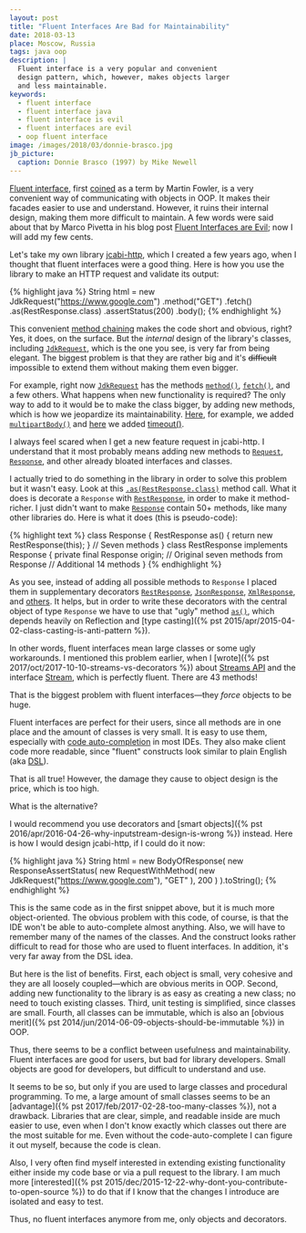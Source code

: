 ```yaml
---
layout: post
title: "Fluent Interfaces Are Bad for Maintainability"
date: 2018-03-13
place: Moscow, Russia
tags: java oop
description: |
  Fluent interface is a very popular and convenient
  design pattern, which, however, makes objects larger
  and less maintainable.
keywords:
  - fluent interface
  - fluent interface java
  - fluent interface is evil
  - fluent interfaces are evil
  - oop fluent interface
image: /images/2018/03/donnie-brasco.jpg
jb_picture:
  caption: Donnie Brasco (1997) by Mike Newell
---
```


[Fluent interface](https://en.wikipedia.org/wiki/Fluent_interface),
first [coined](https://martinfowler.com/bliki/FluentInterface.html)
as a term by Martin Fowler, is a very convenient way of communicating
with objects in OOP. It makes their facades easier to use and understand.
However, it ruins their internal design, making them more difficult
to maintain. A few words were said about that by Marco Pivetta
in his blog post [Fluent Interfaces are Evil](https://ocramius.github.io/blog/fluent-interfaces-are-evil/);
now I will add my few cents.

<!--more-->

Let's take my own library [jcabi-http](http://http.jcabi.com/),
which I created a few years ago,
when I thought that fluent interfaces were a good thing. Here is how you
use the library to make an HTTP request and validate its output:

{% highlight java %}
String html = new JdkRequest("https://www.google.com")
  .method("GET")
  .fetch()
  .as(RestResponse.class)
  .assertStatus(200)
  .body();
{% endhighlight %}

This convenient [method chaining](https://en.wikipedia.org/wiki/Method_chaining)
makes the code short and obvious, right?
Yes, it does, on the surface. But the _internal_ design of the library's
classes, including [`JdkRequest`](http://static.javadoc.io/com.jcabi/jcabi-http/1.17.2/com/jcabi/http/request/JdkRequest.html),
which is the one you see,
is very far from being elegant. The biggest problem is that
they are rather big and it's <del>difficult</del> impossible
to extend them without making them even bigger.

For example, right now [`JdkRequest`](http://static.javadoc.io/com.jcabi/jcabi-http/1.17.2/com/jcabi/http/request/JdkRequest.html)
has the methods
[`method()`](http://static.javadoc.io/com.jcabi/jcabi-http/1.17.2/com/jcabi/http/Request.html#method%28java.lang.String%29),
[`fetch()`](http://static.javadoc.io/com.jcabi/jcabi-http/1.17.2/com/jcabi/http/Request.html#fetch%28%29),
and a few others. What happens when new functionality is required?
The only way to add to it would be to make the class bigger, by adding new methods,
which is how we jeopardize its maintainability.
[Here](https://github.com/jcabi/jcabi-http/pull/142/files),
for example, we added
[`multipartBody()`](http://static.javadoc.io/com.jcabi/jcabi-http/1.17.2/com/jcabi/http/Request.html#multipartBody%28%29)
and [here](https://github.com/jcabi/jcabi-http/pull/99/files) we added
[timeout()](http://static.javadoc.io/com.jcabi/jcabi-http/1.17.2/com/jcabi/http/Request.html#timeout%28int,%20int%29).

I always feel scared when I get a new feature request in jcabi-http.
I understand that it most probably means adding new methods to
[`Request`](http://static.javadoc.io/com.jcabi/jcabi-http/1.17.2/com/jcabi/http/Request.html),
[`Response`](http://static.javadoc.io/com.jcabi/jcabi-http/1.17.2/com/jcabi/http/Response.html),
and other already bloated interfaces and classes.

I actually tried to do something in the library in order to solve this problem
but it wasn't easy. Look at this
[`.as(RestResponse.class)`](http://static.javadoc.io/com.jcabi/jcabi-http/1.17.2/com/jcabi/http/Response.html#as%28java.lang.Class%29)
method call. What it does is decorate a `Response` with
[`RestResponse`](http://static.javadoc.io/com.jcabi/jcabi-http/1.17.2/com/jcabi/http/response/RestResponse.html),
in order to make it method-richer. I just didn't want to make
[`Response`](http://static.javadoc.io/com.jcabi/jcabi-http/1.17.2/com/jcabi/http/Response.html)
contain 50+ methods, like many other libraries do. Here is what it
does (this is pseudo-code):

{% highlight text %}
class Response {
  RestResponse as() {
    return new RestResponse(this);
  }
  // Seven methods
}
class RestResponse implements Response {
  private final Response origin;
  // Original seven methods from Response
  // Additional 14 methods
}
{% endhighlight %}

As you see, instead of adding all possible methods to `Response` I
placed them in supplementary decorators
[`RestResponse`](http://static.javadoc.io/com.jcabi/jcabi-http/1.17.2/com/jcabi/http/response/RestResponse.html),
[`JsonResponse`](http://static.javadoc.io/com.jcabi/jcabi-http/1.17.2/com/jcabi/http/response/JsonResponse.html),
[`XmlResponse`](http://static.javadoc.io/com.jcabi/jcabi-http/1.17.2/com/jcabi/http/response/JsonResponse.html),
and
[others](http://static.javadoc.io/com.jcabi/jcabi-http/1.17.2/com/jcabi/http/response/package-frame.html).
It helps, but in order to write these decorators with the central
object of type `Response` we have to use that "ugly" method
[`as()`](http://static.javadoc.io/com.jcabi/jcabi-http/1.17.2/com/jcabi/http/Response.html#as%28java.lang.Class%29),
which depends heavily on Reflection and
[type casting]({% pst 2015/apr/2015-04-02-class-casting-is-anti-pattern %}).

In other words, fluent interfaces mean large classes or some ugly workarounds.
I mentioned this problem earlier, when I [wrote]({% pst 2017/oct/2017-10-10-streams-vs-decorators %}) about
[Streams API](http://www.oracle.com/technetwork/articles/java/ma14-java-se-8-streams-2177646.html)
and the interface
[Stream](https://docs.oracle.com/javase/8/docs/api/java/util/stream/Stream.html),
which is perfectly fluent. There are 43 methods!

That is the biggest problem with fluent interfaces&mdash;they _force_ objects to be huge.

Fluent interfaces are perfect for their users, since all methods
are in one place and the amount of classes is very small.
It is easy to use them, especially with
[code auto-completion](https://www.jetbrains.com/help/idea/auto-completing-code.html)
in most IDEs. They also make client code more readable, since "fluent" constructs
look similar to plain English (aka [DSL](https://en.wikipedia.org/wiki/Domain-specific_language)).

That is all true! However, the damage they cause to object design
is the price, which is too high.

What is the alternative?

I would recommend you use decorators and
[smart objects]({% pst 2016/apr/2016-04-26-why-inputstream-design-is-wrong %})
instead. Here is how I would design jcabi-http, if I could do it now:

{% highlight java %}
String html = new BodyOfResponse(
  new ResponseAssertStatus(
    new RequestWithMethod(
      new JdkRequest("https://www.google.com"),
      "GET"
    ),
    200
  )
).toString();
{% endhighlight %}

This is the same code as in the first snippet above, but it is much
more object-oriented. The obvious problem with this code, of course, is that
the IDE won't be able to auto-complete almost anything. Also, we will
have to remember many of the names of the classes. And the construct looks
rather difficult to read for those who are used to fluent interfaces. In addition,
it's very far away from the DSL idea.

But here is the list of benefits. First, each object is small, very cohesive and
they are all loosely coupled&mdash;which are obvious merits in OOP. Second,
adding new functionality to the library is as easy as creating a new class;
no need to touch existing classes. Third, unit testing is simplified,
since classes are small. Fourth, all classes can be immutable, which is also
an [obvious merit]({% pst 2014/jun/2014-06-09-objects-should-be-immutable %}) in OOP.

Thus, there seems to be a conflict between usefulness and maintainability.
Fluent interfaces are good for users, but bad for library developers. Small
objects are good for developers, but difficult to understand and use.

It seems to be so, but only if you are used to large classes and procedural
programming. To me, a large amount of small classes seems to be an
[advantage]({% pst 2017/feb/2017-02-28-too-many-classes %}),
not a drawback. Libraries that are clear, simple, and readable inside
are much easier to use, even when I don't know exactly which classes out there
are the most suitable for me. Even without the code-auto-complete I can figure
it out myself, because the code is clean.

Also, I very often find myself interested in extending existing functionality
either inside my code base or via a pull request to the library. I am much more
[interested]({% pst 2015/dec/2015-12-22-why-dont-you-contribute-to-open-source %})
to do that if I know that the changes I introduce
are isolated and easy to test.

Thus, no fluent interfaces anymore from me, only objects and decorators.

